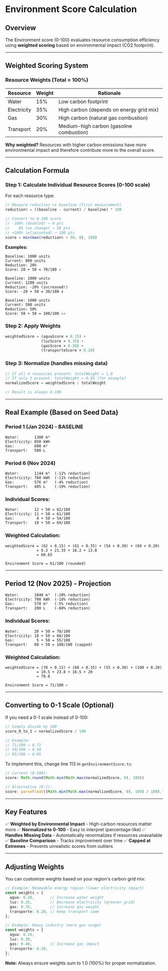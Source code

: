# Environment Score Calculation

## Overview

The Environment score (0-100) evaluates resource consumption efficiency using **weighted scoring** based on environmental impact (CO2 footprint).

---

## Weighted Scoring System

### Resource Weights (Total = 100%)

| Resource    | Weight | Rationale                                    |
|-------------|--------|----------------------------------------------|
| Water       | 15%    | Low carbon footprint                         |
| Electricity | 35%    | High carbon (depends on energy grid mix)     |
| Gas         | 30%    | High carbon (natural gas combustion)         |
| Transport   | 20%    | Medium-high carbon (gasoline combustion)     |

**Why weighted?** Resources with higher carbon emissions have more environmental impact and therefore contribute more to the overall score.

---

## Calculation Formula

### Step 1: Calculate Individual Resource Scores (0-100 scale)

For each resource type:

```typescript
// Measure reduction vs baseline (first measurement)
reduction% = ((baseline - current) / baseline) * 100

// Convert to 0-100 score
// -100% (doubled) → 0 pts
//    0% (no change) → 50 pts
// +100% (eliminated) → 100 pts
score = min(max(reduction% + 50, 0), 100)
```

**Examples:**
```
Baseline: 1000 units
Current: 800 units
Reduction: 20%
Score: 20 + 50 = 70/100 ✓

Baseline: 1000 units
Current: 1200 units
Reduction: -20% (increased!)
Score: -20 + 50 = 30/100 ✗

Baseline: 1000 units
Current: 500 units
Reduction: 50%
Score: 50 + 50 = 100/100 ✓✓
```

### Step 2: Apply Weights

```typescript
weightedScore = (aguaScore × 0.15) +
                (luzScore × 0.35) +
                (gasScore × 0.30) +
                (transporteScore × 0.20)
```

### Step 3: Normalize (handles missing data)

```typescript
// If all 4 resources present: totalWeight = 1.0
// If only 3 present: totalWeight = 0.85 (for example)
normalizedScore = weightedScore / totalWeight

// Result is always 0-100
```

---

## Real Example (Based on Seed Data)

### Period 1 (Jan 2024) - BASELINE
```
Water:       1300 m³
Electricity: 850 kWh
Gas:         600 m³
Transport:   500 L
```

### Period 6 (Nov 2024)
```
Water:       1144 m³  (-12% reduction)
Electricity: 760 kWh  (-11% reduction)
Gas:         576 m³   (-4% reduction)
Transport:   405 L    (-19% reduction)
```

### Individual Scores:
```
Water:       12 + 50 = 62/100
Electricity: 11 + 50 = 61/100
Gas:          4 + 50 = 54/100
Transport:   19 + 50 = 69/100
```

### Weighted Calculation:
```
weightedScore = (62 × 0.15) + (61 × 0.35) + (54 × 0.30) + (69 × 0.20)
              = 9.3 + 21.35 + 16.2 + 13.8
              = 60.65

Environment Score = 61/100 (rounded)
```

---

## Period 12 (Nov 2025) - Projection
```
Water:       1040 m³  (-20% reduction)
Electricity: 700 kWh  (-18% reduction)
Gas:         570 m³   (-5% reduction)
Transport:   200 L    (-60% reduction)
```

### Individual Scores:
```
Water:       20 + 50 = 70/100
Electricity: 18 + 50 = 68/100
Gas:          5 + 50 = 55/100
Transport:   60 + 50 = 100/100 (capped)
```

### Weighted Calculation:
```
weightedScore = (70 × 0.15) + (68 × 0.35) + (55 × 0.30) + (100 × 0.20)
              = 10.5 + 23.8 + 16.5 + 20
              = 70.8

Environment Score = 71/100 ✓
```

---

## Converting to 0-1 Scale (Optional)

If you need a 0-1 scale instead of 0-100:

```typescript
// Simply divide by 100
score_0_to_1 = normalizedScore / 100

// Example:
// 71/100 → 0.71
// 50/100 → 0.50
// 95/100 → 0.95
```

To implement this, change line 113 in `getEnvironmentScore.ts`:

```typescript
// Current (0-100):
score: Math.round(Math.min(Math.max(normalizedScore, 0), 100))

// Alternative (0-1):
score: parseFloat((Math.min(Math.max(normalizedScore, 0), 100) / 100).toFixed(2))
```

---

## Key Features

✅ **Weighted by Environmental Impact** - High-carbon resources matter more
✅ **Normalized to 0-100** - Easy to interpret (percentage-like)
✅ **Handles Missing Data** - Automatically renormalizes if resources unavailable
✅ **Baseline Comparison** - Tracks improvement over time
✅ **Capped at Extremes** - Prevents unrealistic scores from outliers

---

## Adjusting Weights

You can customize weights based on your region's carbon grid mix:

```typescript
// Example: Renewable energy region (lower electricity impact)
const weights = {
  agua: 0.20,       // Increase water weight
  luz: 0.25,        // Decrease electricity (greener grid)
  gas: 0.35,        // Increase gas weight
  transporte: 0.20, // Keep transport same
};

// Example: Heavy industry (more gas usage)
const weights = {
  agua: 0.10,
  luz: 0.30,
  gas: 0.40,        // Increase gas impact
  transporte: 0.20,
};
```

**Note:** Always ensure weights sum to 1.0 (100%) for proper normalization.
